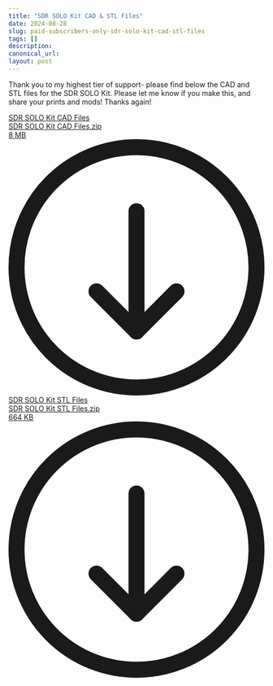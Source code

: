 ```yaml
---
title: "SDR SOLO Kit CAD & STL Files"
date: 2024-08-28
slug: paid-subscribers-only-sdr-solo-kit-cad-stl-files
tags: []
description: 
canonical_url: 
layout: post
---
```

<p>Thank you to my highest tier of support- please find below the CAD and STL files for the SDR SOLO Kit.  Please let me know if you make this, and share your prints and mods!  Thanks again!</p><div class="kg-card kg-file-card"><a class="kg-file-card-container" href="https://github.com/jdoscher/" title="Download" download=""><div class="kg-file-card-contents"><div class="kg-file-card-title">SDR SOLO Kit CAD Files</div><div class="kg-file-card-caption"></div><div class="kg-file-card-metadata"><div class="kg-file-card-filename">SDR SOLO Kit CAD Files.zip</div><div class="kg-file-card-filesize">8 MB</div></div></div><div class="kg-file-card-icon"><svg viewBox="0 0 24 24"><defs><style>.a{fill:none;stroke:currentColor;stroke-linecap:round;stroke-linejoin:round;stroke-width:1.5px;}</style></defs><title>download-circle</title><polyline class="a" points="8.25 14.25 12 18 15.75 14.25"></polyline><line class="a" x1="12" y1="6.75" x2="12" y2="18"></line><circle class="a" cx="12" cy="12" r="11.25"></circle></svg></div></a></div><div class="kg-card kg-file-card"><a class="kg-file-card-container" href="https://github.com/jdoscher/" title="Download" download=""><div class="kg-file-card-contents"><div class="kg-file-card-title">SDR SOLO Kit STL Files</div><div class="kg-file-card-caption"></div><div class="kg-file-card-metadata"><div class="kg-file-card-filename">SDR SOLO Kit STL Files.zip</div><div class="kg-file-card-filesize">664 KB</div></div></div><div class="kg-file-card-icon"><svg viewBox="0 0 24 24"><defs><style>.a{fill:none;stroke:currentColor;stroke-linecap:round;stroke-linejoin:round;stroke-width:1.5px;}</style></defs><title>download-circle</title><polyline class="a" points="8.25 14.25 12 18 15.75 14.25"></polyline><line class="a" x1="12" y1="6.75" x2="12" y2="18"></line><circle class="a" cx="12" cy="12" r="11.25"></circle></svg></div></a></div>
